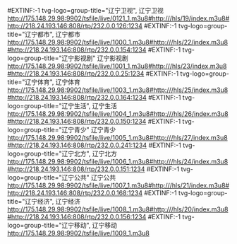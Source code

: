 ﻿#EXTINF:-1 tvg-logo=group-title="辽宁卫视",
辽宁卫视
http://175.148.29.98:9902/tsfile/live/0121_1.m3u8#http:///hls/19/index.m3u8#http://218.24.193.146:808/rtp/232.0.0.126:1234
#EXTINF:-1 tvg-logo=group-title="辽宁都市",
辽宁都市
http://175.148.29.98:9902/tsfile/live/1000_1.m3u8#http:///hls/22/index.m3u8#http://218.24.193.146:808/rtp/232.0.0.154:1234
#EXTINF:-1 tvg-logo=group-title="辽宁影视剧"
辽宁影视剧
http://175.148.29.98:9902/tsfile/live/1001_1.m3u8#http:///hls/23/index.m3u8#http://218.24.193.146:808/rtp/232.0.0.25:1234
#EXTINF:-1 tvg-logo=group-title="辽宁体育",
辽宁体育
http://175.148.29.98:9902/tsfile/live/1003_1.m3u8#http:///hls/25/index.m3u8#http://218.24.193.146:808/rtp/232.0.0.164:1234
#EXTINF:-1 tvg-logo=group-title="辽宁生活",
辽宁生活
http://175.148.29.98:9902/tsfile/live/1004_1.m3u8#http:///hls/26/index.m3u8#http://218.24.193.146:808/rtp/232.0.0.150:1234
#EXTINF:-1 tvg-logo=group-title="辽宁青少"
辽宁青少
http://175.148.29.98:9902/tsfile/live/1005_1.m3u8#http:///hls/27/index.m3u8#http://218.24.193.146:808/rtp/232.0.0.241:1234
#EXTINF:-1 tvg-logo=group-title="辽宁北方",
辽宁北方
http://175.148.29.98:9902/tsfile/live/1006_1.m3u8#http:///hls/24/index.m3u8#http://218.24.193.146:808/rtp/232.0.0.151:1234
#EXTINF:-1 tvg-logo=group-title="辽宁公共"
辽宁公共
http://175.148.29.98:9902/tsfile/live/1007_1.m3u8#http:///hls/21/index.m3u8#http://218.24.193.146:808/rtp/232.0.0.168:1234
#EXTINF:-1 tvg-logo=group-title="辽宁经济",
辽宁经济
http://175.148.29.98:9902/tsfile/live/1008_1.m3u8#http:///hls/20/index.m3u8#http://218.24.193.146:808/rtp/232.0.0.156:1234
#EXTINF:-1 tvg-logo=group-title="辽宁移动",
辽宁移动
http://175.148.29.98:9902/tsfile/live/1009_1.m3u8
